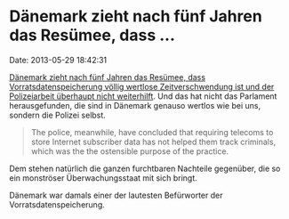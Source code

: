 Dänemark zieht nach fünf Jahren das Resümee, dass \...
======================================================

Date: 2013-05-29 18:42:31

[Dänemark zieht nach fünf Jahren das Resümee, dass
Vorratsdatenspeicherung völlig wertlose Zeitverschwendung ist und der
Polizeiarbeit überhaupt nicht
weiterhilft](http://techpresident.com/news/wegov/23918/denmark-government-will-not-allow-ordinary-citizens-have-digital-privacy).
Und das hat nicht das Parlament herausgefunden, die sind in Dänemark
genauso wertlos wie bei uns, sondern die Polizei selbst.

> The police, meanwhile, have concluded that requiring telecoms to store
> Internet subscriber data has not helped them track criminals, which
> was the the ostensible purpose of the practice.

Dem stehen natürlich die ganzen furchtbaren Nachteile gegenüber, die so
ein monströser Überwachungsstaat mit sich bringt.

Dänemark war damals einer der lautesten Befürworter der
Vorratsdatenspeicherung.
